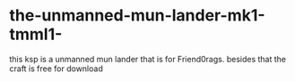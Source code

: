 # the-unmanned-mun-lander-mk1-tmml1-
this ksp is a unmanned mun lander that is for Friend0rags. besides that the craft is free for download
